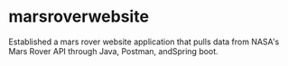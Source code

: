 # marsroverwebsite
Established a mars rover website application that pulls data from NASA's Mars Rover API through Java, Postman, andSpring boot.
